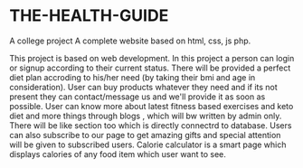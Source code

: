 # THE-HEALTH-GUIDE
A college project 
A complete website based on html, css, js php.


This project is based on web development. 
In this project a person can login or signup according to their current status.
There will be provided a perfect diet plan accroding to his/her need (by taking their bmi and age in consideration).
User can buy products whatever they need and if its not present they can contact/message us and we'll provide it as soon as possible.
User can know more about latest fitness based exercises and keto diet and more things through blogs , which will bw written by admin only. There will be like section too which is directly connectrd to database.
Users can also subscribe to our page to get amazing gifts and special attention will be given to subscribed users.
Calorie calculator is a smart page which displays calories of any food item which user want to see.

